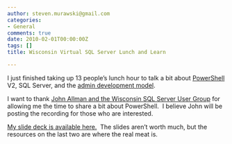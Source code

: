```yaml
---
author: steven.murawski@gmail.com
categories:
- General
comments: true
date: 2010-02-01T00:00:00Z
tags: []
title: Wisconsin Virtual SQL Server Lunch and Learn

---
```


I just finished taking up 13 people’s lunch hour to talk a bit about <a href="http://msdn.microsoft.com/en-us/library/ms714418(VS.85).aspx" target="_blank">PowerShell</a> V2, SQL Server, and the <a href="http://blogs.msdn.com/powershell/archive/2007/01/01/the-admin-development-model-and-send-snippet.aspx" target="_blank">admin development model</a>.



I want to thank <a href="http://wisconsin.sqlpass.org/" target="_blank">John Allman and the Wisconsin SQL Server User Group</a> for allowing me the time to share a bit about PowerShell.&#160; I believe John will be posting the recording for those who are interested.



<a href="http://download.usepowershell.com/PowerShellV2.pptx" target="_blank">My slide deck is available here.</a>&#160; The slides aren’t worth much, but the resources on the last two are where the real meat is.

